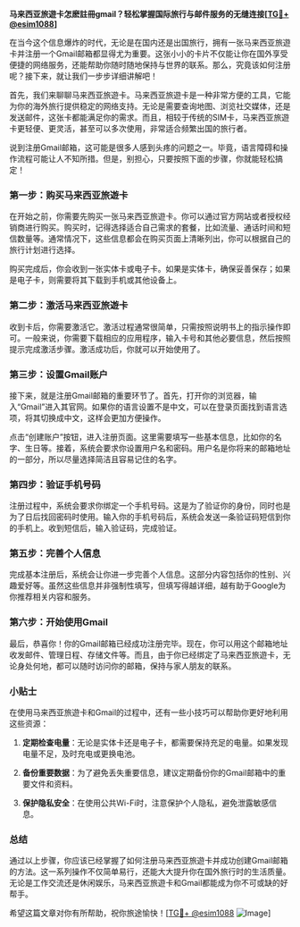 **马来西亚旅遊卡怎麽註冊gmail？轻松掌握国际旅行与邮件服务的无缝连接[[TG💪+ @esim1088](https://t.me/s/esim1088)]**

在当今这个信息爆炸的时代，无论是在国内还是出国旅行，拥有一张马来西亚旅遊卡并注册一个Gmail邮箱都显得尤为重要。这张小小的卡片不仅能让你在国外享受便捷的网络服务，还能帮助你随时随地保持与世界的联系。那么，究竟该如何注册呢？接下来，就让我们一步步详细讲解吧！

首先，我们来聊聊马来西亚旅遊卡。马来西亚旅遊卡是一种非常方便的工具，它能为你的海外旅行提供稳定的网络支持。无论是需要查询地图、浏览社交媒体，还是发送邮件，这张卡都能满足你的需求。而且，相较于传统的SIM卡，马来西亚旅遊卡更轻便、更灵活，甚至可以多次使用，非常适合频繁出国的旅行者。

说到注册Gmail邮箱，这可能是很多人感到头疼的问题之一。毕竟，语言障碍和操作流程可能让人不知所措。但是，别担心，只要按照下面的步骤，你就能轻松搞定！

### 第一步：购买马来西亚旅遊卡

在开始之前，你需要先购买一张马来西亚旅遊卡。你可以通过官方网站或者授权经销商进行购买。购买时，记得选择适合自己需求的套餐，比如流量、通话时间和短信数量等。通常情况下，这些信息都会在购买页面上清晰列出，你可以根据自己的旅行计划进行选择。

购买完成后，你会收到一张实体卡或电子卡。如果是实体卡，确保妥善保存；如果是电子卡，则需要将其下载到手机或其他设备上。

### 第二步：激活马来西亚旅遊卡

收到卡后，你需要激活它。激活过程通常很简单，只需按照说明书上的指示操作即可。一般来说，你需要下载相应的应用程序，输入卡号和其他必要信息，然后按照提示完成激活步骤。激活成功后，你就可以开始使用了。

### 第三步：设置Gmail账户

接下来，就是注册Gmail邮箱的重要环节了。首先，打开你的浏览器，输入“Gmail”进入其官网。如果你的语言设置不是中文，可以在登录页面找到语言选项，将其切换成中文，这样会更加方便操作。

点击“创建账户”按钮，进入注册页面。这里需要填写一些基本信息，比如你的名字、生日等。接着，系统会要求你设置用户名和密码。用户名是你将来的邮箱地址的一部分，所以尽量选择简洁且容易记住的名字。

### 第四步：验证手机号码

注册过程中，系统会要求你绑定一个手机号码。这是为了验证你的身份，同时也是为了日后找回密码时使用。输入你的手机号码后，系统会发送一条验证码短信到你的手机上。收到短信后，输入验证码，完成验证。

### 第五步：完善个人信息

完成基本注册后，系统会让你进一步完善个人信息。这部分内容包括你的性别、兴趣爱好等。虽然这些信息并非强制性填写，但填写得越详细，越有助于Google为你推荐相关内容和服务。

### 第六步：开始使用Gmail

最后，恭喜你！你的Gmail邮箱已经成功注册完毕。现在，你可以用这个邮箱地址收发邮件、管理日程、存储文件等。而且，由于你已经绑定了马来西亚旅遊卡，无论身处何地，都可以随时访问你的邮箱，保持与家人朋友的联系。

### 小贴士

在使用马来西亚旅遊卡和Gmail的过程中，还有一些小技巧可以帮助你更好地利用这些资源：

1. **定期检查电量**：无论是实体卡还是电子卡，都需要保持充足的电量。如果发现电量不足，及时充电或更换电池。
   
2. **备份重要数据**：为了避免丢失重要信息，建议定期备份你的Gmail邮箱中的重要文件和资料。

3. **保护隐私安全**：在使用公共Wi-Fi时，注意保护个人隐私，避免泄露敏感信息。

### 总结

通过以上步骤，你应该已经掌握了如何注册马来西亚旅遊卡并成功创建Gmail邮箱的方法。这一系列操作不仅简单易行，还能大大提升你在国外旅行时的生活质量。无论是工作交流还是休闲娱乐，马来西亚旅遊卡和Gmail都能成为你不可或缺的好帮手。

希望这篇文章对你有所帮助，祝你旅途愉快！[[TG💪+ @esim1088](https://t.me/s/esim1088) ![Image](https://i.postimg.cc/4NQfJmqS/Snipaste-2025-05-13-00-14-12.png)]